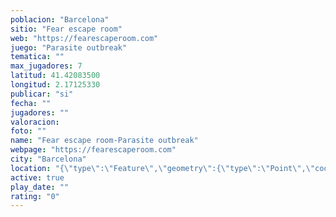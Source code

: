 ```yaml
---
poblacion: "Barcelona"
sitio: "Fear escape room"
web: "https://fearescaperoom.com"
juego: "Parasite outbreak"
tematica: ""
max_jugadores: 7
latitud: 41.42083500
longitud: 2.17125330
publicar: "si"
fecha: ""
jugadores: ""
valoracion: 
foto: ""
name: "Fear escape room-Parasite outbreak"
webpage: "https://fearescaperoom.com"
city: "Barcelona"
location: "{\"type\":\"Feature\",\"geometry\":{\"type\":\"Point\",\"coordinates\":[2.1712533,41.420835]}}"
active: true
play_date: ""
rating: "0"
---
```

